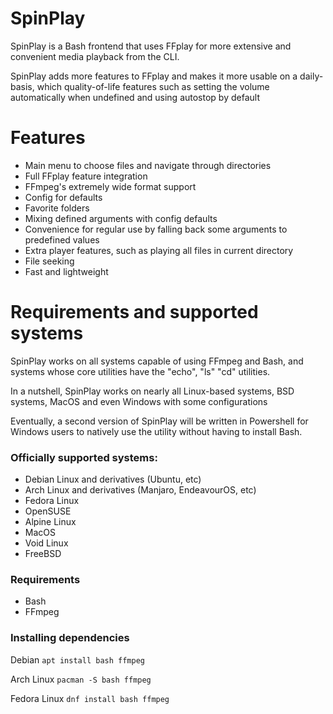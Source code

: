 # SpinPlay
SpinPlay is a Bash frontend that uses FFplay for more extensive and convenient media playback from the CLI.

SpinPlay adds more features to FFplay and makes it more usable on a daily-basis, which quality-of-life features such as setting the volume automatically when undefined and using autostop by default

# Features
* Main menu to choose files and navigate through directories
* Full FFplay feature integration
* FFmpeg's extremely wide format support
* Config for defaults
* Favorite folders
* Mixing defined arguments with config defaults
* Convenience for regular use by falling back some arguments to predefined values
* Extra player features, such as playing all files in current directory
* File seeking
* Fast and lightweight

# Requirements and supported systems
SpinPlay works on all systems capable of using FFmpeg and Bash, and systems whose core utilities have the "echo", "ls" "cd" utilities.

In a nutshell, SpinPlay works on nearly all Linux-based systems, BSD systems, MacOS and even Windows with some configurations

Eventually, a second version of SpinPlay will be written in Powershell for Windows users to natively use the utility without having to install Bash.

### Officially supported systems:
* Debian Linux and derivatives (Ubuntu, etc)
* Arch Linux and derivatives (Manjaro, EndeavourOS, etc)
* Fedora Linux
* OpenSUSE
* Alpine Linux
* MacOS
* Void Linux
* FreeBSD

### Requirements
* Bash
* FFmpeg

### Installing dependencies
Debian ``` apt install bash ffmpeg ```

Arch Linux ``` pacman -S bash ffmpeg ```

Fedora Linux ``` dnf install bash ffmpeg ```
